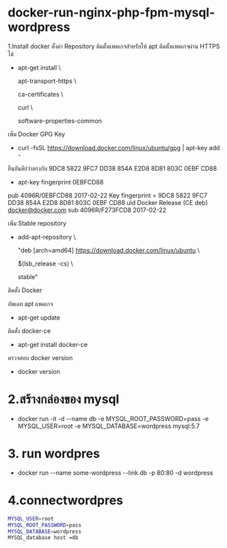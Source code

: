 # docker-run-nginx-php-fpm-mysql-wordpress
1.Install docker
ตั้งค่า Repository  ติดตั้งแพคเกจสำหรับให้ apt ติดตั้งแพคเกจผ่าน HTTPS ได้

* apt-get install \

   apt-transport-https \
   
   ca-certificates \
   
   curl \
   
   software-properties-common

เพิ่ม Docker GPG Key

* curl -fsSL https://download.docker.com/linux/ubuntu/gpg | apt-key add -

ยืนยันคีย์ว่าตรงกับ 9DC8 5822 9FC7 DD38 854A E2D8 8D81 803C 0EBF CD88
* apt-key fingerprint 0EBFCD88

pub   4096R/0EBFCD88 2017-02-22
      Key fingerprint = 9DC8 5822 9FC7 DD38 854A  E2D8 8D81 803C 0EBF CD88
uid                  Docker Release (CE deb) <docker@docker.com>
sub   4096R/F273FCD8 2017-02-22

เพิ่ม Stable repository

* add-apt-repository \

   "deb [arch=amd64] https://download.docker.com/linux/ubuntu \
   
   $(lsb_release -cs) \
   
   stable"
   
ติดตั้ง Docker

อัพเดท apt แพคเกจ

* apt-get update

ติดตั้ง docker-ce

* apt-get install docker-ce

ตรวจสอบ docker version

* docker version

# 2.สร้างกล่องของ mysql

* docker run -it -d --name db -e MYSQL_ROOT_PASSWORD=pass -e MYSQL_USER=root -e MYSQL_DATABASE=wordpress   mysql:5.7
# 3. run wordpres

* docker run --name some-wordpress --link db -p 80:80 -d wordpress

# 4.connectwordpres
```bash
MYSQL_USER=root
MYSQL_ROOT_PASSWORD=pass
MYSQL_DATABASE=wordpress
MYSQL_database host =db




